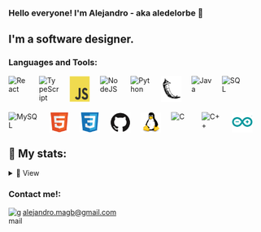 ### Hello everyone! I'm Alejandro - aka aledelorbe 👋

## I'm a software designer.

### Languages and Tools:

<div style="display: flex; flex-wrap: wrap; gap: 20px;">
  <img alt="React" width="40px" src="https://upload.wikimedia.org/wikipedia/commons/a/a7/React-icon.svg" />
  <img alt="TypeScript" width="40px" src="https://upload.wikimedia.org/wikipedia/commons/4/4c/Typescript_logo_2020.svg" />
  <img alt="JavaScript" width="40px" src="https://raw.githubusercontent.com/devicons/devicon/1119b9f84c0290e0f0b38982099a2bd027a48bf1/icons/javascript/javascript-original.svg" />
  <img alt="NodeJS" width="40px" src="https://seeklogo.com/images/N/nodejs-logo-FBE122E377-seeklogo.com.png" />
  <img alt="Python" width="40px" src="https://raw.githubusercontent.com/jmnote/z-icons/master/svg/python.svg" />
  <img alt="Flask" width="40px" src="https://raw.githubusercontent.com/devicons/devicon/1119b9f84c0290e0f0b38982099a2bd027a48bf1/icons/flask/flask-original.svg" />
  <img alt="Java" width="40px" src="https://raw.githubusercontent.com/jmnote/z-icons/master/svg/java.svg" />
  <img alt="SQL" width="40px" src="https://audacia.co.uk/img/technologies/sql.svg" />
  <img alt="MySQL" width="60px" src="https://www.svgrepo.com/show/303251/mysql-logo.svg" />
  <img alt="HTML5" width="40px" src="https://raw.githubusercontent.com/devicons/devicon/1119b9f84c0290e0f0b38982099a2bd027a48bf1/icons/html5/html5-original.svg" />
  <img alt="CSS3" width="40px" src="https://raw.githubusercontent.com/devicons/devicon/1119b9f84c0290e0f0b38982099a2bd027a48bf1/icons/css3/css3-original.svg" />
  <img alt="GitHub" width="40px" src="https://raw.githubusercontent.com/devicons/devicon/1119b9f84c0290e0f0b38982099a2bd027a48bf1/icons/github/github-original.svg" />
  <img alt="Linux" width="40px" src="https://raw.githubusercontent.com/devicons/devicon/1119b9f84c0290e0f0b38982099a2bd027a48bf1/icons/linux/linux-original.svg" />
  <img alt="C" width="40px" src="https://raw.githubusercontent.com/jmnote/z-icons/master/svg/c.svg" />
  <img alt="C++" width="40px" src="https://raw.githubusercontent.com/jmnote/z-icons/master/svg/cpp.svg" />
  <img alt="Arduino" width="40px" src="https://raw.githubusercontent.com/devicons/devicon/1119b9f84c0290e0f0b38982099a2bd027a48bf1/icons/arduino/arduino-original.svg" />
</div>

## 🔎 My stats:
<details>
    <summary>🔎 View </summary>
<br />

![GitHub stats](https://github-readme-stats.vercel.app/api?username=aledelorbe&show_icons=true&theme=tokyonight)

![Top Langs](https://github-readme-stats.vercel.app/api/top-langs/?username=aledelorbe&show_icons=true&theme=tokyonight)

</details>

### Contact me!:

<a href="https://mail.google.com/mail/u/0/#inbox?compose=CllgCJlFDKcddWcbBJChwQmswzsBmcTKckcjxkKbLVwzTrcdMVmcdNWZTHcPBWXlTWdQRGftsHg" target="_blank">   <img align="left" alt="gmail" width="28px" src="https://upload.wikimedia.org/wikipedia/commons/8/8c/Gmail_Icon_(2013-2020).svg" /> </a>
alejandro.magb@gmail.com


